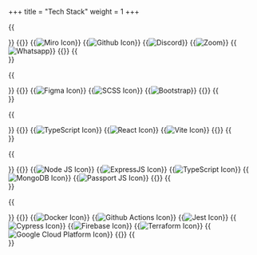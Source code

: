 +++
title = "Tech Stack"
weight = 1
+++

{{<section title="Projektmanagement">}}
{{<gallery>}}
{{<image src="miro.png" alt="Miro Icon" caption="Miro">}}
{{<image src="github.png" alt="Github Icon" caption="Github">}}
{{<image src="discord.png" alt="Discord" caption="Discord">}}
{{<image src="zoom.avif" alt="Zoom" caption="Zoom">}}
{{<image src="whatsapp.png" alt="Whatsapp" caption="Whatsapp">}}
{{</gallery>}}
{{</section>}}

{{<section title="Design / Styling">}}
{{<gallery>}}
{{<image src="figma.webp" alt="Figma Icon" caption="Figma">}}
{{<image src="scss.png" alt="SCSS Icon" caption="SCSS & CSS">}}
{{<image src="bootstrap.png" alt="Bootstrap" caption="Bootstrap">}}
{{</gallery>}}
{{</section>}}

{{<section title="Frontend">}}
{{<gallery>}}
{{<image src="typescript.png" alt="TypeScript Icon" caption="TypeScript">}}
{{<image src="react.png" alt="React Icon" caption="React">}}
{{<image src="vite.png" alt="Vite Icon" caption="Vite">}}
{{</gallery>}}
{{</section>}}

{{<section title="Backend">}}
{{<gallery>}}
{{<image src="nodejs.svg" alt="Node JS Icon" caption="NodeJS">}}
{{<image src="express.png" alt="ExpressJS Icon" caption="Express JS">}}
{{<image src="typescript.png" alt="TypeScript Icon" caption="TypeScript">}}
{{<image src="mongodb.png" alt="MongoDB Icon" caption="Mongo DB">}}
{{<image src="passportjs.png" alt="Passport JS Icon" caption="Passport JS">}}
{{</gallery>}}
{{</section>}}

{{<section title="DevOps & Deployment">}}
{{<gallery>}}
{{<image src="docker.png" alt="Docker Icon" caption="Docker">}}
{{<image src="github-actions.png" alt="Github Actions Icon" caption="Github Actions">}}
{{<image src="jest.jpeg" alt="Jest Icon" caption="Jest (Unit Testing)">}}
{{<image src="cypress.png" alt="Cypress Icon" caption="Cypress (End-to-End Tests)">}}
{{<image src="firebase.png" alt="Firebase Icon" caption="Firebase">}}
{{<image src="terraform.png" alt="Terraform Icon" caption="Terraform">}}
{{<image src="google-cloud.png" alt="Google Cloud Platform Icon" caption="Google Cloud Platform">}}
{{</gallery>}}
{{</section>}}

